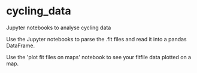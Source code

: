 # cycling_data
Jupyter notebooks to analyse cycling data

Use the Jupyter notebooks to parse the .fit files and read it into a pandas DataFrame. 

Use the 'plot fit files on maps' notebook to see your fitfile data plotted on a map.
